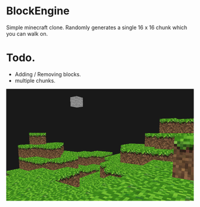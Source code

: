 # BlockEngine
Simple minecraft clone. Randomly generates a single 16 x 16 chunk which you can walk on. 

# Todo.
- Adding / Removing blocks.
- multiple chunks.

![demo](img/demo2.png)
